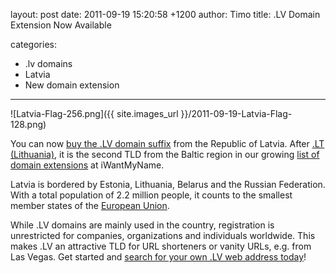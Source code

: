 layout: post
date: 2011-09-19 15:20:58 +1200
author: Timo
title: .LV Domain Extension Now Available

categories:
  - .lv domains
  - Latvia
  - New domain extension

----

![Latvia-Flag-256.png]({{ site.images_url }}/2011-09-19-Latvia-Flag-128.png)

You can now [buy the .LV domain suffix](https://iwantmyname.com/domains/lv-latvian-domain-name-registration-for-latvia) from the Republic of Latvia. After [.LT (Lithuania)](https://iwantmyname.com/domains/lt-lithuanian-domain-name-registration-for-lithuania), it is the second TLD from the Baltic region in our growing [list of domain extensions](https://iwantmyname.com/domains/domain-name-registration-list-of-extensions) at iWantMyName.

Latvia is bordered by Estonia, Lithuania, Belarus and the Russian Federation. With a total population of 2.2 million people, it counts to the smallest member states of the [European Union](https://iwantmyname.com/domains/eu-european-domain-name-registration-for-europe).

While .LV domains are mainly used in the country, registration is unrestricted for companies, organizations and individuals worldwide. This makes .LV an attractive TLD for URL shorteners or vanity URLs, e.g. from Las Vegas. Get started and [search for your own .LV web address today](https://iwantmyname.com/domains/lv-latvian-domain-name-registration-for-latvia)!
